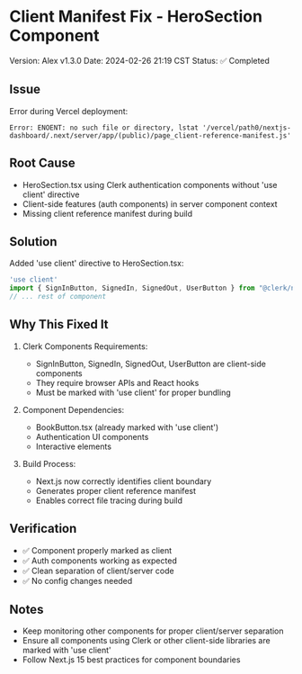 # Client Manifest Fix - HeroSection Component
Version: Alex v1.3.0
Date: 2024-02-26 21:19 CST
Status: ✅ Completed

## Issue
Error during Vercel deployment:
```
Error: ENOENT: no such file or directory, lstat '/vercel/path0/nextjs-dashboard/.next/server/app/(public)/page_client-reference-manifest.js'
```

## Root Cause
- HeroSection.tsx using Clerk authentication components without 'use client' directive
- Client-side features (auth components) in server component context
- Missing client reference manifest during build

## Solution
Added 'use client' directive to HeroSection.tsx:
```typescript
'use client'
import { SignInButton, SignedIn, SignedOut, UserButton } from "@clerk/nextjs";
// ... rest of component
```

## Why This Fixed It
1. Clerk Components Requirements:
   - SignInButton, SignedIn, SignedOut, UserButton are client-side components
   - They require browser APIs and React hooks
   - Must be marked with 'use client' for proper bundling

2. Component Dependencies:
   - BookButton.tsx (already marked with 'use client')
   - Authentication UI components
   - Interactive elements

3. Build Process:
   - Next.js now correctly identifies client boundary
   - Generates proper client reference manifest
   - Enables correct file tracing during build

## Verification
- ✅ Component properly marked as client
- ✅ Auth components working as expected
- ✅ Clean separation of client/server code
- ✅ No config changes needed

## Notes
- Keep monitoring other components for proper client/server separation
- Ensure all components using Clerk or other client-side libraries are marked with 'use client'
- Follow Next.js 15 best practices for component boundaries
